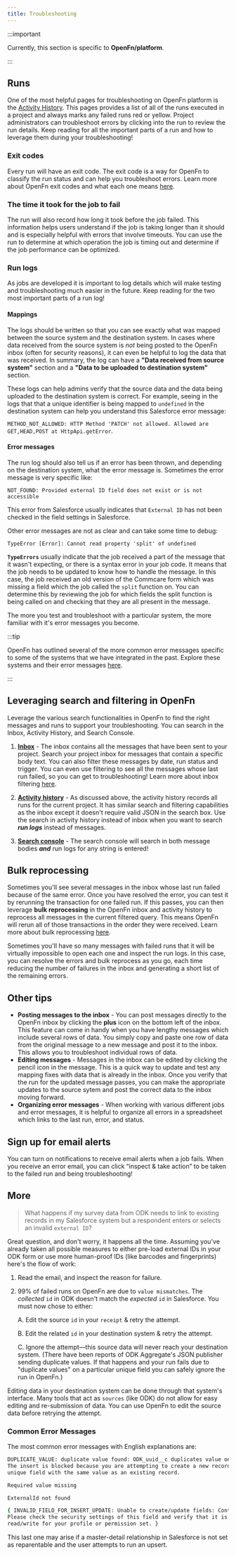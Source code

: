 ```yaml
---
title: Troubleshooting
---
```


:::important

Currently, this section is specific to **OpenFn/platform**.

:::

## Runs

One of the most helpful pages for troubleshooting on OpenFn platform is the
[Activity History](/documentation/getting-started/terminology/#activity-history).
This pages provides a list of all of the runs executed in a project and always
marks any failed runs red or yellow. Project administrators can troubleshoot
errors by clicking into the run to review the run details. Keep reading for all
the important parts of a run and how to leverage them during your
troubleshooting!

### Exit codes

Every run will have an exit code. The exit code is a way for OpenFn to classify
the run status and can help you troubleshoot errors. Learn more about OpenFn
exit codes and what each one means [here](/documentation/jobs/errors).

### The time it took for the job to fail

The run will also record how long it took before the job failed. This
information helps users understand if the job is taking longer than it should
and is especially helpful with errors that involve timeouts. You can use the run
to determine at which operation the job is timing out and determine if the job
performance can be optimized.

### Run logs

As jobs are developed it is important to log details which will make testing and
troubleshooting much easier in the future. Keep reading for the two most
important parts of a run log!

#### Mappings

The logs should be written so that you can see exactly what was mapped between
the source system and the destination system. In cases where data received from
the source system is _not_ being posted to the OpenFn inbox (often for security
reasons), it can even be helpful to log the data that was received. In summary,
the log can have a **"Data received from source system"** section and a **"Data
to be uploaded to destination system"** section.

These logs can help admins verify that the source data and the data being
uploaded to the destination system is correct. For example, seeing in the logs
that that a unique identifier is being mapped to `undefined` in the destination
system can help you understand this Salesforce error message:

`METHOD_NOT_ALLOWED: HTTP Method 'PATCH' not allowed. Allowed are GET,HEAD,POST at HttpApi.getError`.

#### Error messages

The run log should also tell us if an error has been thrown, and depending on
the destination system, what the error message is. Sometimes the error message
is very specific like:

`NOT_FOUND: Provided external ID field does not exist or is not accessible`

This error from Salesforce usually indicates that `External ID` has not been
checked in the field settings in Salesforce.

Other error messages are not as clear and can take some time to debug:

`TypeError [Error]: Cannot read property 'split' of undefined`

**`TypeErrors`** usually indicate that the job received a part of the message
that it wasn't expecting, or there is a syntax error in your job code. It means
that the job needs to be updated to know how to handle the message. In this
case, the job received an old version of the Commcare form which was missing a
field which the job called the `split` function on. You can determine this by
reviewing the job for which fields the split function is being called on and
checking that they are all present in the message.

The more you test and troubleshoot with a particular system, the more familiar
with it's error messages you become.

:::tip

OpenFn has outlined several of the more common error messages specific to some
of the systems that we have integrated in the past. Explore these systems and
their error messages [here](/documentation/apps/anything).

:::

## Leveraging search and filtering in OpenFn

Leverage the various search functionalities in OpenFn to find the right messages
and runs to support your troubleshooting. You can search in the Inbox, Activity
History, and Search Console.

1. **[Inbox](/documentation/manage/platform-mgmt/#inbox)** - The inbox contains
   all the messages that have been sent to your project. Search your project
   inbox for messages that contain a specific body text. You can also filter
   these messages by date, run status and trigger. You can even use filtering to
   see all the messages whose last run failed, so you can get to
   troubleshooting! Learn more about inbox filtering
   [here](/documentation/manage/platform-mgmt/#inbox).

2. **[Activity history](/documentation/getting-started/terminology/#activity-history)** -
   As discussed above, the activity history records all runs for the current
   project. It has similar search and filtering capabilities as the inbox except
   it doesn't require valid JSON in the search box. Use the search in activity
   history instead of inbox when you want to search **_run logs_** instead of
   messages.

3. **[Search console](/documentation/manage/platform-mgmt/#search-console)** -
   The search console will search in both message bodies **_and_** run logs for
   any string is entered!

## Bulk reprocessing

Sometimes you'll see several messages in the inbox whose last run failed because
of the same error. Once you have resolved the error, you can test it by
rerunning the transaction for one failed run. If this passes, you can then
leverage **bulk reprocessing** in the OpenFn inbox and activity history to
reprocess all messages in the current filtered query. This means OpenFn will
rerun all of those transactions in the order they were received. Learn more
about bulk reprocessing
[here](/documentation/manage/platform-mgmt/#bulk-reprocess-messages).

Sometimes you'll have so many messages with failed runs that it will be
virtually impossible to open each one and inspect the run logs. In this case,
you can resolve the errors and bulk reprocess as you go, each time reducing the
number of failures in the inbox and generating a short list of the remaining
errors.

## Other tips

- **Posting messages to the inbox** - You can post messages directly to the
  OpenFn inbox by clicking the **plus** icon on the bottom left of the inbox.
  This feature can come in handy when you have lengthy messages which include
  several rows of data. You simply copy and paste one row of data from the
  original message to a new message and post it to the inbox. This allows you to
  troubleshoot individual rows of data.
- **Editing messages** - Messages in the inbox can be edited by clicking the
  pencil icon in the message. This is a quick way to update and test any mapping
  fixes with data that is already in the inbox. Once you verify that the run for
  the updated message passes, you can make the appropriate updates to the source
  sytem and post the correct data to the inbox moving forward.
- **Organizing error messages** - When working with various different jobs and
  error messages, it is helpful to organize all errors in a spreadsheet which
  links to the last run, error, and status.

## Sign up for email alerts

You can turn on notifications to receive email alerts when a job fails. When you
receive an error email, you can click “inspect & take action” to be taken to the
failed run and being troubleshooting!

## More

> What happens if my survey data from ODK needs to link to existing records in
> my Salesforce system but a respondent enters or selects an invalid
> `external ID`?

Great question, and don't worry, it happens all the time. Assuming you've
already taken all possible measures to either pre-load external IDs in your ODK
form or use more human-proof IDs (like barcodes and fingerprints) here's the
flow of work:

1. Read the email, and inspect the reason for failure.

2. 99% of failed runs on OpenFn are due to `value mismatches`. The _collected_
   `id` in ODK doesn't match the _expected_ `id` in Salesforce. You must now
   chose to either:

   A. Edit the source `id` in your `receipt` & retry the attempt.

   B. Edit the related `id` in your destination system & retry the attempt.

   C. Ignore the attempt—this source data will never reach your destination
   system. (There have been reports of ODK Aggregate's JSON publisher sending
   duplicate values. If that happens and your run fails due to "duplicate
   values" on a particular unique field you can safely ignore the run in
   OpenFn.)

Editing data in your destination system can be done through that system's
interface. Many tools that act as `sources` (like ODK) do not allow for easy
editing and re-submission of data. You can use OpenFn to edit the source data
before retrying the attempt.

### Common Error Messages

The most common error messages with English explanations are:

```sh
DUPLICATE_VALUE: duplicate value found: ODK_uuid__c duplicates value on record with id: a0524000005wNw0
The insert is blocked because you are attempting to create a new record with a
unique field with the same value as an existing record.
```

```sh
Required value missing
```

```sh
ExternalId not found
```

```sh
{ INVALID_FIELD_FOR_INSERT_UPDATE: Unable to create/update fields: Contact__c.
Please check the security settings of this field and verify that it is
read/write for your profile or permission set. }
```

This last one may arise if a master-detail relationship in Salesforce is not set
as reparentable and the user attempts to run an upsert.
